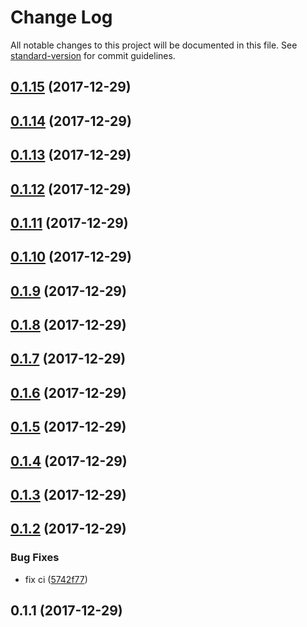 # Change Log

All notable changes to this project will be documented in this file. See [standard-version](https://github.com/conventional-changelog/standard-version) for commit guidelines.

<a name="0.1.15"></a>
## [0.1.15](https://github.com/molingyu/js-proj-template/compare/v0.1.14...v0.1.15) (2017-12-29)



<a name="0.1.14"></a>
## [0.1.14](https://github.com/molingyu/js-proj-template/compare/v0.1.13...v0.1.14) (2017-12-29)



<a name="0.1.13"></a>
## [0.1.13](https://github.com/molingyu/js-proj-template/compare/v0.1.12...v0.1.13) (2017-12-29)



<a name="0.1.12"></a>
## [0.1.12](https://github.com/molingyu/js-proj-template/compare/v0.1.11...v0.1.12) (2017-12-29)



<a name="0.1.11"></a>
## [0.1.11](https://github.com/molingyu/js-proj-template/compare/v0.1.10...v0.1.11) (2017-12-29)



<a name="0.1.10"></a>
## [0.1.10](https://github.com/molingyu/js-proj-template/compare/v0.1.8...v0.1.10) (2017-12-29)



<a name="0.1.9"></a>
## [0.1.9](https://github.com/molingyu/js-proj-template/compare/v0.1.8...v0.1.9) (2017-12-29)



<a name="0.1.8"></a>
## [0.1.8](https://github.com/molingyu/js-proj-template/compare/v0.1.7...v0.1.8) (2017-12-29)



<a name="0.1.7"></a>
## [0.1.7](https://github.com/molingyu/js-proj-template/compare/v0.1.6...v0.1.7) (2017-12-29)



<a name="0.1.6"></a>
## [0.1.6](https://github.com/molingyu/js-proj-template/compare/v0.1.5...v0.1.6) (2017-12-29)



<a name="0.1.5"></a>
## [0.1.5](https://github.com/molingyu/js-proj-template/compare/v0.1.4...v0.1.5) (2017-12-29)



<a name="0.1.4"></a>
## [0.1.4](https://github.com/molingyu/js-proj-template/compare/v0.1.3...v0.1.4) (2017-12-29)



<a name="0.1.3"></a>
## [0.1.3](https://github.com/molingyu/js-proj-template/compare/v0.1.2...v0.1.3) (2017-12-29)



<a name="0.1.2"></a>
## [0.1.2](https://github.com/molingyu/js-proj-template/compare/v0.1.1...v0.1.2) (2017-12-29)


### Bug Fixes

* fix ci ([5742f77](https://github.com/molingyu/js-proj-template/commit/5742f77))



<a name="0.1.1"></a>
## 0.1.1 (2017-12-29)
